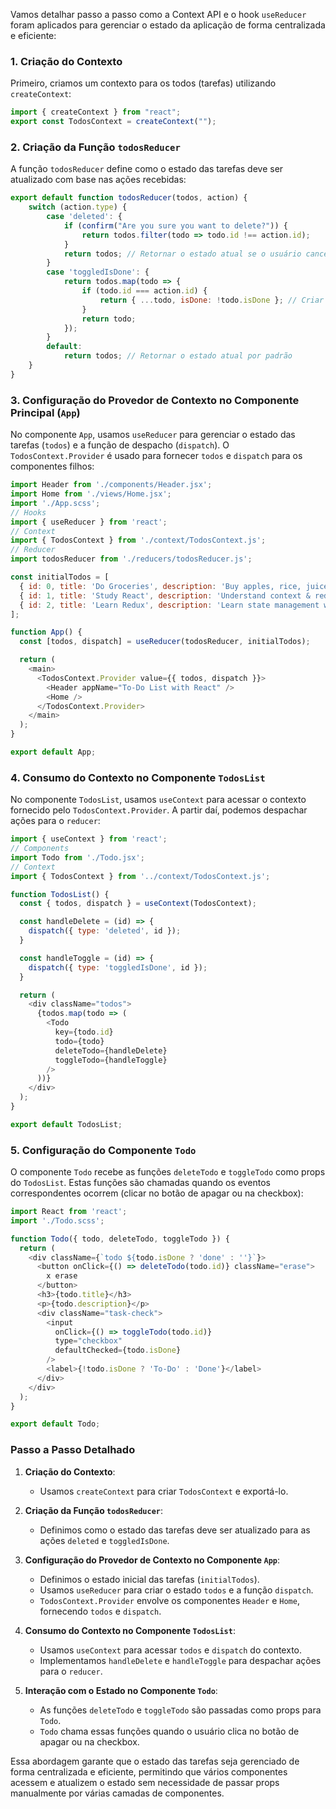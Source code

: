 Vamos detalhar passo a passo como a Context API e o hook `useReducer` foram aplicados para gerenciar o estado da aplicação de forma centralizada e eficiente:

### 1. Criação do Contexto

Primeiro, criamos um contexto para os todos (tarefas) utilizando `createContext`:

```javascript
import { createContext } from "react";
export const TodosContext = createContext("");
```

### 2. Criação da Função `todosReducer`

A função `todosReducer` define como o estado das tarefas deve ser atualizado com base nas ações recebidas:

```javascript
export default function todosReducer(todos, action) {
    switch (action.type) {
        case 'deleted': {
            if (confirm("Are you sure you want to delete?")) {
                return todos.filter(todo => todo.id !== action.id);
            }
            return todos; // Retornar o estado atual se o usuário cancelar a exclusão
        }
        case 'toggledIsDone': {
            return todos.map(todo => {
                if (todo.id === action.id) {
                    return { ...todo, isDone: !todo.isDone }; // Criar um novo objeto com o valor alternado
                }
                return todo;
            });
        }
        default:
            return todos; // Retornar o estado atual por padrão
    }
}
```

### 3. Configuração do Provedor de Contexto no Componente Principal (`App`)

No componente `App`, usamos `useReducer` para gerenciar o estado das tarefas (`todos`) e a função de despacho (`dispatch`). O `TodosContext.Provider` é usado para fornecer `todos` e `dispatch` para os componentes filhos:

```javascript
import Header from './components/Header.jsx';
import Home from './views/Home.jsx';
import './App.scss';
// Hooks
import { useReducer } from 'react';
// Context
import { TodosContext } from './context/TodosContext.js';
// Reducer
import todosReducer from './reducers/todosReducer.js';

const initialTodos = [
  { id: 0, title: 'Do Groceries', description: 'Buy apples, rice, juice and toilet paper.', isDone: true },
  { id: 1, title: 'Study React', description: 'Understand context & reducers.', isDone: false },
  { id: 2, title: 'Learn Redux', description: 'Learn state management with Redux', isDone: false }
];

function App() {
  const [todos, dispatch] = useReducer(todosReducer, initialTodos);

  return (
    <main>
      <TodosContext.Provider value={{ todos, dispatch }}>
        <Header appName="To-Do List with React" />
        <Home />
      </TodosContext.Provider>
    </main>
  );
}

export default App;
```

### 4. Consumo do Contexto no Componente `TodosList`

No componente `TodosList`, usamos `useContext` para acessar o contexto fornecido pelo `TodosContext.Provider`. A partir daí, podemos despachar ações para o `reducer`:

```javascript
import { useContext } from 'react';
// Components
import Todo from './Todo.jsx';
// Context
import { TodosContext } from '../context/TodosContext.js';

function TodosList() {
  const { todos, dispatch } = useContext(TodosContext);

  const handleDelete = (id) => {
    dispatch({ type: 'deleted', id });
  }

  const handleToggle = (id) => {
    dispatch({ type: 'toggledIsDone', id });
  }

  return (
    <div className="todos">
      {todos.map(todo => (
        <Todo
          key={todo.id}
          todo={todo}
          deleteTodo={handleDelete}
          toggleTodo={handleToggle}
        />
      ))}
    </div>
  );
}

export default TodosList;
```

### 5. Configuração do Componente `Todo`

O componente `Todo` recebe as funções `deleteTodo` e `toggleTodo` como props do `TodosList`. Estas funções são chamadas quando os eventos correspondentes ocorrem (clicar no botão de apagar ou na checkbox):

```javascript
import React from 'react';
import './Todo.scss';

function Todo({ todo, deleteTodo, toggleTodo }) {
  return (
    <div className={`todo ${todo.isDone ? 'done' : ''}`}>
      <button onClick={() => deleteTodo(todo.id)} className="erase">
        x erase
      </button>
      <h3>{todo.title}</h3>
      <p>{todo.description}</p>
      <div className="task-check">
        <input
          onClick={() => toggleTodo(todo.id)}
          type="checkbox"
          defaultChecked={todo.isDone}
        />
        <label>{!todo.isDone ? 'To-Do' : 'Done'}</label>
      </div>
    </div>
  );
}

export default Todo;
```

### Passo a Passo Detalhado

1. **Criação do Contexto**:
   - Usamos `createContext` para criar `TodosContext` e exportá-lo.

2. **Criação da Função `todosReducer`**:
   - Definimos como o estado das tarefas deve ser atualizado para as ações `deleted` e `toggledIsDone`.

3. **Configuração do Provedor de Contexto no Componente `App`**:
   - Definimos o estado inicial das tarefas (`initialTodos`).
   - Usamos `useReducer` para criar o estado `todos` e a função `dispatch`.
   - `TodosContext.Provider` envolve os componentes `Header` e `Home`, fornecendo `todos` e `dispatch`.

4. **Consumo do Contexto no Componente `TodosList`**:
   - Usamos `useContext` para acessar `todos` e `dispatch` do contexto.
   - Implementamos `handleDelete` e `handleToggle` para despachar ações para o `reducer`.

5. **Interação com o Estado no Componente `Todo`**:
   - As funções `deleteTodo` e `toggleTodo` são passadas como props para `Todo`.
   - `Todo` chama essas funções quando o usuário clica no botão de apagar ou na checkbox.

Essa abordagem garante que o estado das tarefas seja gerenciado de forma centralizada e eficiente, permitindo que vários componentes acessem e atualizem o estado sem necessidade de passar props manualmente por várias camadas de componentes.